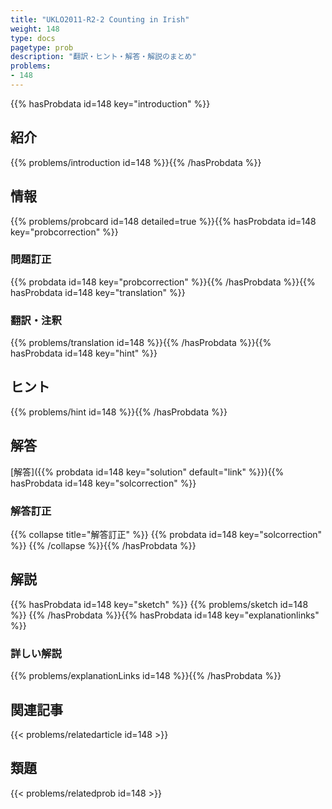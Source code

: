 ```yaml
---
title: "UKLO2011-R2-2 Counting in Irish"
weight: 148
type: docs
pagetype: prob
description: "翻訳・ヒント・解答・解説のまとめ"
problems: 
- 148
---
```


{{% hasProbdata id=148 key="introduction" %}}

## 紹介

{{% problems/introduction id=148 %}}{{% /hasProbdata %}}

## 情報

{{% problems/probcard id=148 detailed=true %}}{{% hasProbdata id=148 key="probcorrection" %}}

### 問題訂正

{{% probdata id=148 key="probcorrection" %}}{{% /hasProbdata %}}{{% hasProbdata id=148 key="translation" %}}

### 翻訳・注釈

{{% problems/translation id=148 %}}{{% /hasProbdata %}}{{% hasProbdata id=148 key="hint" %}}

## ヒント

{{% problems/hint id=148 %}}{{% /hasProbdata %}}

## 解答

[解答]({{% probdata id=148 key="solution" default="link" %}}){{% hasProbdata id=148 key="solcorrection" %}}

### 解答訂正

{{% collapse title="解答訂正" %}}
{{% probdata id=148 key="solcorrection" %}}
{{% /collapse %}}{{% /hasProbdata %}}

## 解説

{{% hasProbdata id=148 key="sketch" %}}
{{% problems/sketch id=148 %}}
{{% /hasProbdata %}}{{% hasProbdata id=148 key="explanationlinks" %}}

### 詳しい解説

{{% problems/explanationLinks id=148 %}}{{% /hasProbdata %}}

## 関連記事

{{< problems/relatedarticle id=148 >}}

## 類題

{{< problems/relatedprob id=148 >}}
